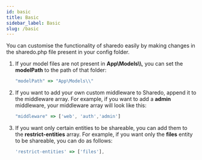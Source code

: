 ```yaml
---
id: basic
title: Basic
sidebar_label: Basic
slug: /basic
---
```


You can customise the functionality of sharedo easily by making changes in the sharedo.php file present in your config folder.

1. If your model files are not present in **App\Models\\\\**, you can set the **modelPath** to the path of that folder:

   ```jsx
   "modelPath" => "App\Models\\"
   ```

2. If you want to add your own custom middleware to Sharedo, append it to the middleware array. For example, if you want to add a **admin** middleware, your middleware array will look like this:

   ```jsx
   "middleware" => ['web', 'auth','admin']
   ```

3. If you want only certain entities to be shareable, you can add them to the **restrict-entities** array. For example, if you want only the **files** entity to be shareable, you can do as follows:

   ```jsx
   'restrict-entities' => ['files'],
   ```
